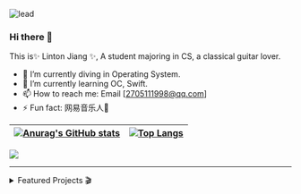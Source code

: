 ![lead](https://s1.ax1x.com/2022/03/22/qKwIIg.png)

### Hi there 👋

This is✨ Linton Jiang ✨, A student majoring in CS, a classical guitar lover.

- 🔭 I’m currently diving in Operating System.
- 🌱 I’m currently learning OC, Swift.
- 📫 How to reach me: Email [[2705111998@qq.com](mailto:hsfqing@gmail.com)]
- ⚡ Fun fact: 网易音乐人🎵

| [![Anurag's GitHub stats](https://github-readme-stats.vercel.app/api?username=JustLinton&show_icons=true&hide=prs)](https://github.com/anuraghazra/github-readme-stats) | [![Top Langs](https://github-readme-stats.vercel.app/api/top-langs/?username=JustLinton&layout=compact&hide=html,scss,vue,css,java)](https://github.com/anuraghazra/github-readme-stats) |
| ------------------------------------------------------------ | ------------------------------------------------------------ |

![](https://visitor-badge.glitch.me/badge?page_id=JustLinton.readme)



------



<details>
<summary>Featured Projects 🎬</summary>

### Featured Projects 🎬

-  [Gatelligance - 凝智成林](https://github.com/JustLinton/gatelligance)

</details>
